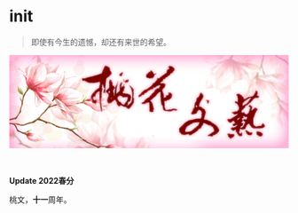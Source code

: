 # init

> 即使有今生的遗憾，却还有来世的希望。

![](https://github.com/taohuawenyi/init/blob/master/pix/thwy.jpg)

<br>


**Update 2022春分**

桃文，**十一**周年。

